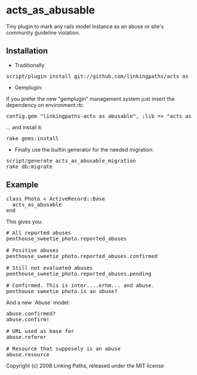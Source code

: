 acts\_as\_abusable
==================

Tiny plugin to mark any rails model instance as an abuse or site's community guideline violation.

Installation
------------

* Traditionally

<pre>
script/plugin install git://github.com/linkingpaths/acts_as_abusable.git
</pre>

* Gemplugin: 

If you prefer the new "gemplugin" management system just insert the dependency on environment.rb:
<pre>
config.gem "linkingpaths-acts_as_abusable", :lib => "acts_as_abusable"
</pre>
... and install it:
<pre>
rake gems:install
</pre>

* Finally use the builtin generator for the needed migration:

<pre>
script/generate acts_as_abusable_migration
rake db:migrate
</pre>


Example
-------

<pre>
class Photo < ActiveRecord::Base
  acts_as_abusable
end
</pre>

This gives you:

<pre>
# All reported abuses
penthouse_sweetie_photo.reported_abuses

# Positive abuses
penthouse_sweetie_photo.reported_abuses.confirmed

# Still not evaluated abuses
penthouse_sweetie_photo.reported_abuses.pending

# Confirmed. This is inter....erhm... and abuse.
penthouse_sweetie_photo.is_an_abuse?
</pre>

And a new ´Abuse´ model:

<pre>
abuse.confirmed?
abuse.confirm!

# URL used as base for 
abuse.referer

# Resource that supposely is an abuse
abuse.resource
</pre>

Copyright (c) 2008 Linking Paths, released under the MIT license
